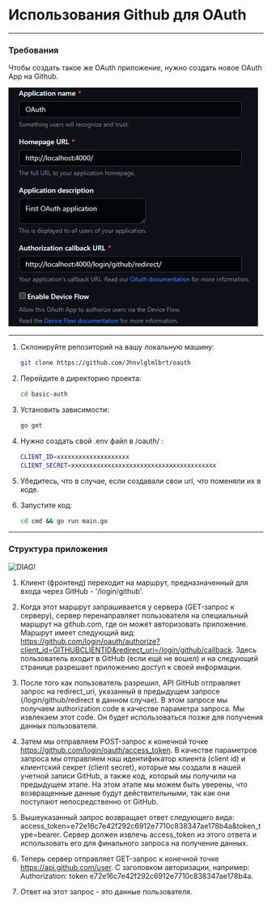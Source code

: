 
# Использования Github для OAuth

***
### Требования

Чтобы создать такое же OAuth приложение, нужно создать новое OAuth App на Github. 

![APP!](images/app.png)

***

1. Склонируйте репозиторий на вашу локальную машину:

   ```bash
   git clone https://github.com/Jhnvlglmlbrt/oauth

2. Перейдите в директорию проекта:

   ```bash
   cd basic-auth

3. Установить зависимости:
    
    ```bash
    go get 

4. Нужно создать свой .env файл в /oauth/ :

    ```bash
    CLIENT_ID=xxxxxxxxxxxxxxxxxxxx
    CLIENT_SECRET=xxxxxxxxxxxxxxxxxxxxxxxxxxxxxxxxxxxxxxxx


5. Убедитесь, что в случае, если создавали свои url, что поменяли их в коде.

6. Запустите код: 

    ```bash
    cd cmd && go run main.go

***
### Структура приложения

![DIAG!](images/diag.png)

1. Клиент (фронтенд) переходит на маршрут, предназначенный для входа через GitHub - '/login/github'.

2. Когда этот маршрут запрашивается у сервера (GET-запрос к серверу), сервер перенаправляет пользователя на специальный маршрут на github.com, где он может авторизовать приложение.      
Маршрут имеет следующий вид: https://github.com/login/oauth/authorize?client_id=GITHUBCLIENTID&redirect_uri=/login/github/callback. 
Здесь пользователь входит в GitHub (если ещё не вошел) и на следующей странице разрешает приложению доступ к своей информации.

3. После того как пользователь разрешил, API GitHub отправляет запрос на redirect_uri, указанный в предыдущем запросе (/login/github/redirect в данном случае). В этом запросе мы получаем authorization code в качестве параметра запроса. Мы извлекаем этот code. Он будет использоваться позже для получения данных пользователя.

4. Затем мы отправляем POST-запрос к конечной точке https://github.com/login/oauth/access_token. В качестве параметров запроса мы отправляем наш идентификатор клиента (client id) и клиентский секрет (client secret), которые мы создали в нашей учетной записи GitHub, а также код, который мы получили на предыдущем этапе. На этом этапе мы можем быть уверены, что возвращенные данные будут действительными, так как они поступают непосредственно от GitHub.

5. Вышеуказанный запрос возвращает ответ следующего вида: access_token=e72e16c7e42f292c6912e7710c838347ae178b4a&token_type=bearer. Сервер должен извлечь access_token из этого ответа и использовать его для финального запроса на получение данных.

6. Теперь сервер отправляет GET-запрос к конечной точке https://api.github.com/user. С заголовком авторизации, например: Authorization: token e72e16c7e42f292c6912e7710c838347ae178b4a.

7. Ответ на этот запрос - это данные пользователя. 

